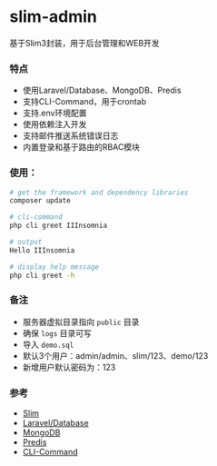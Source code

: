 # slim-admin

基于Slim3封装，用于后台管理和WEB开发

### 特点

* 使用Laravel/Database、MongoDB、Predis
* 支持CLI-Command，用于crontab
* 支持.env环境配置
* 使用依赖注入开发
* 支持邮件推送系统错误日志
* 内置登录和基于路由的RBAC模块

### 使用：

```sh
# get the framework and dependency libraries
composer update
```

```sh
# cli-command
php cli greet IIInsomnia

# output
Hello IIInsomnia
```

```sh
# display help message
php cli greet -h
```

### 备注

* 服务器虚拟目录指向 `public` 目录
* 确保 `logs` 目录可写
* 导入 `demo.sql`
* 默认3个用户：admin/admin、slim/123、demo/123
* 新增用户默认密码为：123

### 参考

* [Slim](http://www.slimphp.net/)
* [Laravel/Database](https://laravel.com/docs/5.4/database)
* [MongoDB](https://docs.mongodb.com/php-library/master/tutorial/)
* [Predis](https://packagist.org/packages/predis/predis)
* [CLI-Command](http://symfony.com/doc/current/components/console.html)